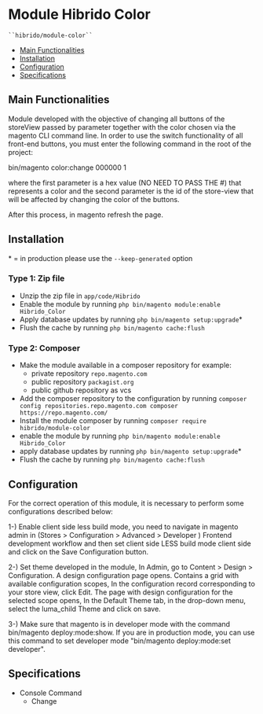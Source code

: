 # Module Hibrido Color

    ``hibrido/module-color``

 - [Main Functionalities](#markdown-header-main-functionalities)
 - [Installation](#markdown-header-installation)
 - [Configuration](#markdown-header-configuration)
 - [Specifications](#markdown-header-specifications)



## Main Functionalities
Module developed with the objective of changing all buttons of the storeView passed by parameter together with the color chosen via the magento CLI command line.
In order to use the switch functionality of all front-end buttons, you must enter the following command in the root of the project:

bin/magento color:change 000000 1

where the first parameter is a hex value (NO NEED TO PASS THE #) that represents a color and the second parameter is the id of the store-view that will be affected by changing the color of the buttons.

After this process, in magento refresh the page.


## Installation
\* = in production please use the `--keep-generated` option

### Type 1: Zip file

 - Unzip the zip file in `app/code/Hibrido`
 - Enable the module by running `php bin/magento module:enable Hibrido_Color`
 - Apply database updates by running `php bin/magento setup:upgrade`\*
 - Flush the cache by running `php bin/magento cache:flush`

### Type 2: Composer

 - Make the module available in a composer repository for example:
    - private repository `repo.magento.com`
    - public repository `packagist.org`
    - public github repository as vcs
 - Add the composer repository to the configuration by running `composer config repositories.repo.magento.com composer https://repo.magento.com/`
 - Install the module composer by running `composer require hibrido/module-color`
 - enable the module by running `php bin/magento module:enable Hibrido_Color`
 - apply database updates by running `php bin/magento setup:upgrade`\*
 - Flush the cache by running `php bin/magento cache:flush`


## Configuration
For the correct operation of this module, it is necessary to perform some configurations described below:

1-) Enable client side less build mode, you need to navigate in magento admin in (Stores > Configuration > Advanced > Developer ) Frontend development workflow and then set client side LESS build mode client side and click on the Save Configuration button.

2-) Set theme developed in the module, In Admin, go to Content > Design > Configuration. A design configuration page opens. Contains a grid with available configuration scopes, In the configuration record corresponding to your store view, click Edit. The page with design configuration for the selected scope opens, In the Default Theme tab, in the drop-down menu, select the luma_child Theme and click on save.

3-) Make sure that magento is in developer mode with the command bin/magento deploy:mode:show. If you are in production mode, you can use this command to set developer mode "bin/magento deploy:mode:set developer".

## Specifications

 - Console Command
	- Change







